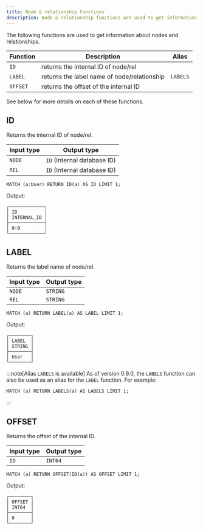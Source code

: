 ```yaml
---
title: Node & relationship Functions
description: Node & relationship functions are used to get information about nodes and relationships.
---
```


The following functions are used to get information about nodes and relationships.

| Function | Description | Alias |
| ----------- | ----------- | ----------- |
| `ID` | returns the internal ID of node/rel | |
| `LABEL` | returns the label name of node/relationship | `LABELS` |
| `OFFSET` | returns the offset of the internal ID | |

See below for more details on each of these functions.

## ID
Returns the internal ID of node/rel.

| Input type | Output type |
| --- | --- |
| `NODE` | `ID` (Internal database ID) |
| `REL` | `ID` (Internal database ID) |

```cypher
MATCH (a:User) RETURN ID(a) AS ID LIMIT 1;
```
Output:
```
┌─────────────┐
│ ID          │
│ INTERNAL_ID │
├─────────────┤
│ 0:0         │
└─────────────┘
```

## LABEL

Returns the label name of node/rel.

| Input type | Output type |
| --- | --- |
| `NODE` | `STRING` |
| `REL` | `STRING` |

```cypher
MATCH (a) RETURN LABEL(a) AS LABEL LIMIT 1;
```
Output:
```
┌────────┐
│ LABEL  │
│ STRING │
├────────┤
│ User   │
└────────┘
```

:::note[Alias `LABELS` is available]
As of version 0.9.0, the `LABELS` function can also be used as an alias for the `LABEL` function.
For example:

```cypher
MATCH (a) RETURN LABELS(a) AS LABELS LIMIT 1;
```
:::

## OFFSET

Returns the offset of the internal ID.

| Input type | Output type |
| --- | --- |
| `ID` | `INT64` |


```cypher
MATCH (a) RETURN OFFSET(ID(a)) AS OFFSET LIMIT 1;
```
Output:
```
┌────────┐
│ OFFSET │
│ INT64  │
├────────┤
│ 0      │
└────────┘
```
